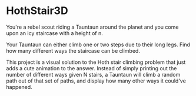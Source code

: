 # HothStair3D
 You're a rebel scout riding a Tauntaun around the planet and you come upon an icy staircase with a height of n.

 Your Tauntaun can either climb one or two steps due to their long legs. Find how many different ways the staircase can be climbed.



This project is a visual solution to the Hoth stair climbing problem that just adds a cute animation to the answer. Instead of simply printing out the number of different ways given N stairs, a Tauntaun will climb a random path out of that set of paths, and display how many other ways it could've happened.

